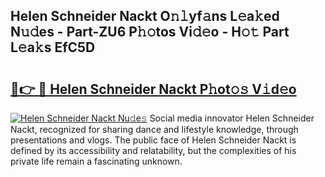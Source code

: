 ## Helen Schneider Nackt O𝚗𝚕yf𝚊ns L𝚎a𝚔ed N𝚞𝚍es - Part-ZU6 P𝚑𝚘tos Vi𝚍𝚎o - H𝚘𝚝 Part L𝚎a𝚔s EfC5D

# <h2><a href="http://kf4wveo.oniu.top/?m=Helen+Schneider+Nackt">🔗👉 🔴 Helen Schneider Nackt P𝚑ot𝚘𝚜 V𝚒d𝚎o</a></h2>

[![Helen Schneider Nackt Nu𝚍e𝚜](https://i.imgur.com/0qMVB7G.gif)](http://kf4wveo.oniu.top/?m=Helen+Schneider+Nackt)
Social media innovator Helen Schneider Nackt, recognized for sharing dance and lifestyle knowledge, through presentations and vlogs. The public face of Helen Schneider Nackt is defined by its accessibility and relatability, but the complexities of his private life remain a fascinating unknown.  

